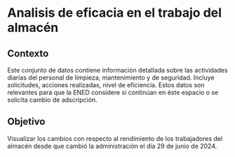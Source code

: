 # Analisis de eficacia en el trabajo del almacén

## Contexto
Este conjunto de datos contiene información detallada sobre las actividades diarias del personal de limpieza, mantenimiento y de seguridad. Incluye solicitudes, acciones realizadas, nivel de eficiencia. Estos datos son relevantes para que la ENED considere si continúan en éste espacio o se solicita cambio de adscripción. 


## Objetivo
Visualizar los cambios con respecto al rendimiento de los trabajadores del almacén desde que cambió la administración el día 29 de junio de 2024.
